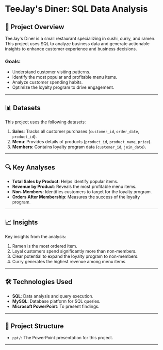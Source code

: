 # TeeJay's Diner: SQL Data Analysis

## 📖 Project Overview
TeeJay's Diner is a small restaurant specializing in sushi, curry, and ramen. This project uses SQL to analyze business data and generate actionable insights to enhance customer experience and business decisions.

### Goals:
- Understand customer visiting patterns.
- Identify the most popular and profitable menu items.
- Analyze customer spending habits.
- Optimize the loyalty program to drive engagement.

---

## 📊 Datasets
This project uses the following datasets:
1. **Sales**: Tracks all customer purchases (`customer_id`, `order_date`, `product_id`).
2. **Menu**: Provides details of products (`product_id`, `product_name`, `price`).
3. **Members**: Contains loyalty program data (`customer_id`, `join_date`).


---

## 🔍 Key Analyses
- **Total Sales by Product**: Helps identify popular items.
- **Revenue by Product**: Reveals the most profitable menu items.
- **Non-Members**: Identifies customers to target for the loyalty program.
- **Orders After Membership**: Measures the success of the loyalty program.


---

## 📈 Insights
Key insights from the analysis:
1. Ramen is the most ordered item.
2. Loyal customers spend significantly more than non-members.
3. Clear potential to expand the loyalty program to non-members.
4. Curry generates the highest revenue among menu items.

---

## 🛠️ Technologies Used
- **SQL**: Data analysis and query execution.
- **MySQL**: Database platform for SQL queries.
- **Microsoft PowerPoint**: To present findings.

---

## 🧰 Project Structure

- `ppt/`: The PowerPoint presentation for this project.

---


